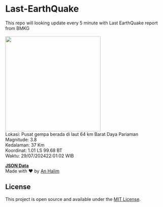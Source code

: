 # Last-EarthQuake
This repo will looking update every 5 minute with Last EarthQuake report from BMKG
<br>
<br>
<img src="https://static.bmkg.go.id/20240729220102.mmi.jpg" width="300"/>
<br>
Lokasi: Pusat gempa berada di laut 64 km Barat Daya Pariaman <br>
Magnitude: 3.8 <br>
Kedalaman: 37 Km <br>
Koordinat: 1.01 LS 99.68 BT <br>
Waktu: 29/07/202422:01:02 WIB <br>

<a href="./data/data.json">**JSON Data**</a>
<br>
Made with ❤️ by <a href="https://github.com/an-halim">An Halim</a>
## License

This project is open source and available under the [MIT License](LICENSE).
